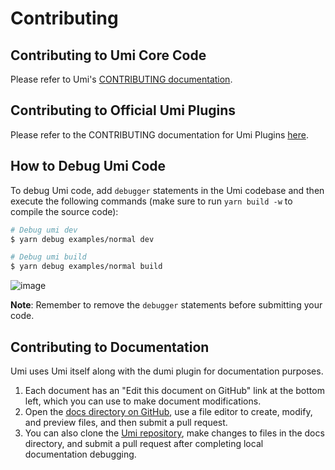 # Contributing

## Contributing to Umi Core Code

Please refer to Umi's [CONTRIBUTING documentation](https://github.com/umijs/umi/blob/master/CONTRIBUTING.md).

## Contributing to Official Umi Plugins

Please refer to the CONTRIBUTING documentation for Umi Plugins [here](https://github.com/umijs/plugins/blob/master/CONTRIBUTING.md).

## How to Debug Umi Code

To debug Umi code, add `debugger` statements in the Umi codebase and then execute the following commands (make sure to run `yarn build -w` to compile the source code):

```bash
# Debug umi dev
$ yarn debug examples/normal dev

# Debug umi build
$ yarn debug examples/normal build
```

![image](https://user-images.githubusercontent.com/13595509/82630300-e56b6d80-9c24-11ea-9966-5e9f38889518.png)

**Note**: Remember to remove the `debugger` statements before submitting your code.

## Contributing to Documentation

Umi uses Umi itself along with the dumi plugin for documentation purposes.

1. Each document has an "Edit this document on GitHub" link at the bottom left, which you can use to make document modifications.
2. Open the [docs directory on GitHub](https://github.com/umijs/umi/tree/master/docs), use a file editor to create, modify, and preview files, and then submit a pull request.
3. You can also clone the [Umi repository](https://github.com/umijs/umi), make changes to files in the docs directory, and submit a pull request after completing local documentation debugging.
